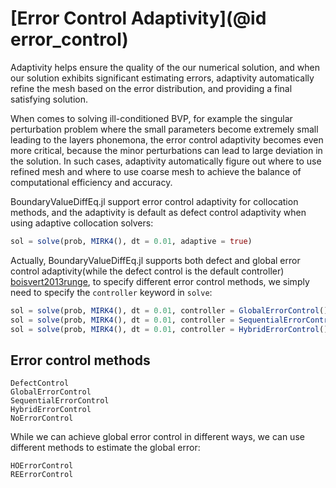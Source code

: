 # [Error Control Adaptivity](@id error_control)

Adaptivity helps ensure the quality of the our numerical solution, and when our solution exhibits significant estimating errors, adaptivity automatically refine the mesh based on the error distribution, and providing a final satisfying solution.

When comes to solving ill-conditioned BVP, for example the singular perturbation problem where the small parameters become extremely small leading to the layers phonemona, the error control adaptivity becomes even more critical, because the minor perturbations can lead to large deviation in the solution. In such cases, adaptivity automatically figure out where to use refined mesh and where to use coarse mesh to achieve the balance of computational efficiency and accuracy.

BoundaryValueDiffEq.jl support error control adaptivity for collocation methods, and the adaptivity is default as defect control adaptivity when using adaptive collocation solvers:

```julia
sol = solve(prob, MIRK4(), dt = 0.01, adaptive = true)
```

Actually, BoundaryValueDiffEq.jl supports both defect and global error control adaptivity(while the defect control is the default controller) [boisvert2013runge](@Citet), to specify different error control methods, we simply need to specify the `controller` keyword in `solve`:

```julia
sol = solve(prob, MIRK4(), dt = 0.01, controller = GlobalErrorControl()) # Use global error control
sol = solve(prob, MIRK4(), dt = 0.01, controller = SequentialErrorControl()) # Use Sequential error control
sol = solve(prob, MIRK4(), dt = 0.01, controller = HybridErrorControl()) # Use Hybrid error control
```

## Error control methods

```@docs
DefectControl
GlobalErrorControl
SequentialErrorControl
HybridErrorControl
NoErrorControl
```

While we can achieve global error control in different ways, we can use different methods to estimate the global error:

```@docs
HOErrorControl
REErrorControl
```
